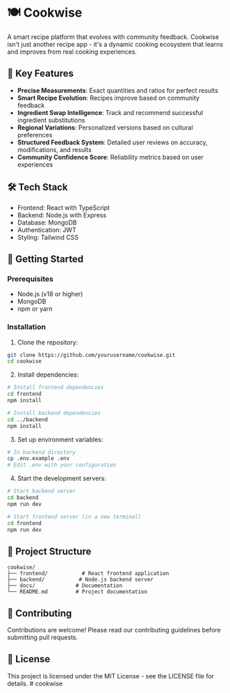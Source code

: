 # 🍽️ Cookwise

A smart recipe platform that evolves with community feedback. Cookwise isn't just another recipe app - it's a dynamic cooking ecosystem that learns and improves from real cooking experiences.

## 🌟 Key Features

- **Precise Measurements**: Exact quantities and ratios for perfect results
- **Smart Recipe Evolution**: Recipes improve based on community feedback
- **Ingredient Swap Intelligence**: Track and recommend successful ingredient substitutions
- **Regional Variations**: Personalized versions based on cultural preferences
- **Structured Feedback System**: Detailed user reviews on accuracy, modifications, and results
- **Community Confidence Score**: Reliability metrics based on user experiences

## 🛠️ Tech Stack

- Frontend: React with TypeScript
- Backend: Node.js with Express
- Database: MongoDB
- Authentication: JWT
- Styling: Tailwind CSS

## 🚀 Getting Started

### Prerequisites

- Node.js (v18 or higher)
- MongoDB
- npm or yarn

### Installation

1. Clone the repository:
```bash
git clone https://github.com/yourusername/cookwise.git
cd cookwise
```

2. Install dependencies:
```bash
# Install frontend dependencies
cd frontend
npm install

# Install backend dependencies
cd ../backend
npm install
```

3. Set up environment variables:
```bash
# In backend directory
cp .env.example .env
# Edit .env with your configuration
```

4. Start the development servers:
```bash
# Start backend server
cd backend
npm run dev

# Start frontend server (in a new terminal)
cd frontend
npm run dev
```

## 📝 Project Structure

```
cookwise/
├── frontend/           # React frontend application
├── backend/           # Node.js backend server
├── docs/             # Documentation
└── README.md         # Project documentation
```

## 🤝 Contributing

Contributions are welcome! Please read our contributing guidelines before submitting pull requests.

## 📄 License

This project is licensed under the MIT License - see the LICENSE file for details. # cookwise
